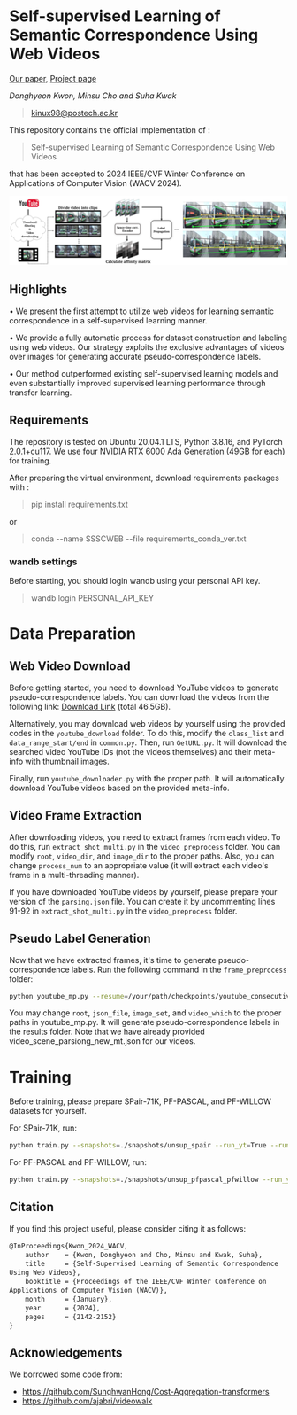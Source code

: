 # Self-supervised Learning of Semantic Correspondence Using Web Videos

[Our paper](https://openaccess.thecvf.com/content/WACV2024/papers/Kwon_Self-Supervised_Learning_of_Semantic_Correspondence_Using_Web_Videos_WACV_2024_paper.pdf), [Project page](https://cvlab.postech.ac.kr/research/SSSCWEB/)

*Donghyeon Kwon, Minsu Cho and Suha Kwak*

> kinux98@postech.ac.kr

This repository contains the official implementation of : 
> Self-supervised Learning of Semantic Correspondence Using Web Videos
> 
that has been accepted to 2024 IEEE/CVF Winter Conference on Applications of Computer Vision (WACV 2024).


<div align="center">
  <img src="semi_step.png"/>
</div>

## Highlights

• We present the first attempt to utilize web videos for learning semantic correspondence in a self-supervised learning manner.

• We provide a fully automatic process for dataset construction and labeling using web videos. Our strategy exploits the exclusive advantages of videos over images for generating accurate pseudo-correspondence labels.

• Our method outperformed existing self-supervised learning models and even substantially improved supervised learning performance through transfer learning.

## Requirements
The repository is tested on Ubuntu 20.04.1 LTS, Python 3.8.16, and PyTorch 2.0.1+cu117. We use four NVIDIA RTX 6000 Ada Generation (49GB for each) for training.

After preparing the virtual environment, download requirements packages with : 

> pip install requirements.txt

or

> conda --name SSSCWEB --file requirements_conda_ver.txt

### wandb settings

Before starting, you should login wandb using your personal API key.

>wandb login PERSONAL_API_KEY


# Data Preparation

## Web Video Download

Before getting started, you need to download YouTube videos to generate pseudo-correspondence labels. You can download the videos from the following link: [Download Link](https://postechackr-my.sharepoint.com/:u:/g/personal/kinux98_postech_ac_kr/EQDZT5o3OTxPmqr0gbKCgBgBVWly44pl_5FY4C1cfIFrPA?e=GVNxjL) (total 46.5GB).

Alternatively, you may download web videos by yourself using the provided codes in the `youtube_download` folder. To do this, modify the `class_list` and `data_range_start/end` in `common.py`. Then, run `GetURL.py`. It will download the searched video YouTube IDs (not the videos themselves) and their meta-info with thumbnail images.

Finally, run `youtube_downloader.py` with the proper path. It will automatically download YouTube videos based on the provided meta-info.

## Video Frame Extraction

After downloading videos, you need to extract frames from each video. To do this, run `extract_shot_multi.py` in the `video_preprocess` folder. You can modify `root`, `video_dir`, and `image_dir` to the proper paths. Also, you can change `process_num` to an appropriate value (it will extract each video's frame in a multi-threading manner).

If you have downloaded YouTube videos by yourself, please prepare your version of the `parsing.json` file. You can create it by uncommenting lines 91-92 in `extract_shot_multi.py` in the `video_preprocess` folder.

## Pseudo Label Generation

Now that we have extracted frames, it's time to generate pseudo-correspondence labels. Run the following command in the `frame_preprocess` folder:

```bash
python youtube_mp.py --resume=/your/path/checkpoints/youtube_consecutive/checkpoint.pth
```

You may change `root`, `json_file`, `image_set`, and `video_which` to the proper paths in youtube_mp.py. It will generate pseudo-correspondence labels in the results folder. Note that we have already provided video_scene_parsiong_new_mt.json for our videos.

# Training

Before training, please prepare SPair-71K, PF-PASCAL, and PF-WILLOW datasets for yourself.

For SPair-71K, run:

```bash
python train.py --snapshots=./snapshots/unsup_spair --run_yt=True --run_sb=False --run_dann=True --run_contra=False --benchmark=spair --eval_benchmark=spair --feature-size=24
```

For PF-PASCAL and PF-WILLOW, run:

```bash
python train.py --snapshots=./snapshots/unsup_pfpascal_pfwillow --run_yt=True --run_sb=False --run_dann=True --run_contra=False --benchmark=pfpascal --eval_benchmark=pfpascal --eval_benchmark2=pfwillow
```

## Citation

If you find this project useful, please consider citing it as follows:
```
@InProceedings{Kwon_2024_WACV,
    author    = {Kwon, Donghyeon and Cho, Minsu and Kwak, Suha},
    title     = {Self-Supervised Learning of Semantic Correspondence Using Web Videos},
    booktitle = {Proceedings of the IEEE/CVF Winter Conference on Applications of Computer Vision (WACV)},
    month     = {January},
    year      = {2024},
    pages     = {2142-2152}
}
```
## Acknowledgements

We borrowed some code from:

- https://github.com/SunghwanHong/Cost-Aggregation-transformers
- https://github.com/ajabri/videowalk
